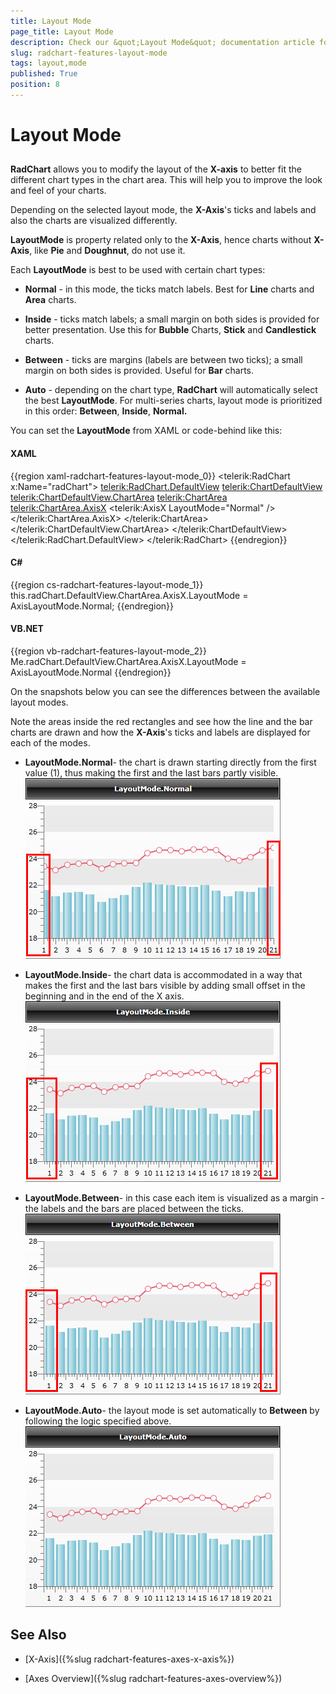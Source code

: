 ```yaml
---
title: Layout Mode
page_title: Layout Mode
description: Check our &quot;Layout Mode&quot; documentation article for the RadChart {{ site.framework_name }} control.
slug: radchart-features-layout-mode
tags: layout,mode
published: True
position: 8
---
```


# Layout Mode



## 

__RadChart__ allows you to modify the layout of the __X-axis__ to better fit the different chart types in the chart area. This will help you to improve the look and feel of your charts.

Depending on the selected layout mode, the __X-Axis__'s ticks and labels and also the charts are visualized differently. 

__LayoutMode__ is property related only to the __X-Axis__, hence charts without __X-Axis__, like __Pie__ and __Doughnut__, do not use it.

Each __LayoutMode__ is best to be used with certain chart types:

* __Normal__ - in this mode, the ticks match labels. Best for __Line__ charts and __Area__ charts.

* __Inside__ - ticks match labels; a small margin on both sides is provided for better presentation. Use this for __Bubble__ Charts, __Stick__ and __Candlestick__ charts.

* __Between__ - ticks are margins (labels are between two ticks); a small margin on both sides is provided. Useful for __Bar__ charts.

* __Auto__ - depending on the chart type, __RadChart__ will automatically select the best __LayoutMode__. For multi-series charts, layout mode is prioritized in this order: __Between__, __Inside__, __Normal.__

You can set the __LayoutMode__ from XAML or code-behind like this:

#### __XAML__

{{region xaml-radchart-features-layout-mode_0}}
	<telerik:RadChart x:Name="radChart">
	    <telerik:RadChart.DefaultView>
	        <telerik:ChartDefaultView>
	            <telerik:ChartDefaultView.ChartArea>
	                <telerik:ChartArea>
	                    <telerik:ChartArea.AxisX>
	                        <telerik:AxisX LayoutMode="Normal" />
	                    </telerik:ChartArea.AxisX>
	                </telerik:ChartArea>
	            </telerik:ChartDefaultView.ChartArea>
	        </telerik:ChartDefaultView>
	    </telerik:RadChart.DefaultView>
	</telerik:RadChart>
{{endregion}}



#### __C#__

{{region cs-radchart-features-layout-mode_1}}
	this.radChart.DefaultView.ChartArea.AxisX.LayoutMode = AxisLayoutMode.Normal;
{{endregion}}

#### __VB.NET__

{{region vb-radchart-features-layout-mode_2}}
	Me.radChart.DefaultView.ChartArea.AxisX.LayoutMode = AxisLayoutMode.Normal
{{endregion}}

On the snapshots below you can see the differences between the available layout modes.



Note the areas inside the red rectangles and see how the line and the bar charts are drawn and how the __X-Axis__'s ticks and labels are displayed for each of the modes.

* __LayoutMode.Normal__- the chart is drawn starting directly from the first value (1), thus making the first and the last bars partly visible.
 
      ![WPF RadChart with LayoutMode Normal](images/RadChart_Features_LayoutMode_01.png)

* __LayoutMode.Inside__- the chart data is accommodated in a way that makes the first and the last bars visible by adding small offset in the beginning and in the end of the X axis.
 
      ![WPF RadChart with LayoutMode Inside](images/RadChart_Features_LayoutMode_02.png)

* __LayoutMode.Between__- in this case each item is visualized as a margin - the labels and the bars are placed between the ticks.
 
      ![WPF RadChart with LayoutMode Between](images/RadChart_Features_LayoutMode_03.png)

* __LayoutMode.Auto__- the layout mode is set automatically to __Between__ by following the logic specified above.
 
      ![WPF RadChart with LayoutMode Auto](images/RadChart_Features_LayoutMode_04.png)

## See Also

 * [X-Axis]({%slug radchart-features-axes-x-axis%})

 * [Axes Overview]({%slug radchart-features-axes-overview%})
